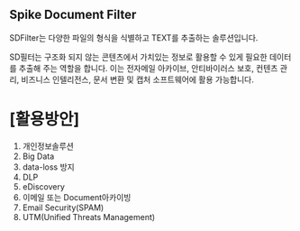 ## Spike Document Filter 

SDFilter는 다양한 파일의 형식을 식별하고 TEXT를 추출하는 솔루션입니다.

SD필터는 구조화 되지 않는 콘텐츠에서 가치있는 정보로 활용할 수 있게 필요한 데이터를 추출해 주는 역할을 합니다.
이는 전자메일 아카이브, 안티바이러스 보호, 컨텐츠 관리, 비즈니스 인텔리전스, 문서 변환 및 캡처 소프트웨어에 활용 가능합니다.

# [활용방안]

1. 개인정보솔루션
1. Big Data
1. data-loss 방지
1. DLP
1. eDiscovery
1. 이메일 또는 Document아카이빙
1. Email Security(SPAM)
1. UTM(Unified Threats Management)
